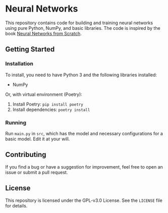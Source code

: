 # Neural Networks

This repository contains code for building and training neural networks using pure Python, NumPy, and basic libraries. The code is inspired by the book [Neural Networks from Scratch](https://nnfs.io/).

## Getting Started

### Installation
To install, you need to have Python 3 and the following libraries installed:
- NumPy

Or, with virtual environment (Poetry):
1. Install Poetry: `pip install poetry`
2. Install dependencies: `poetry install`

### Running
Run `main.py` in `src`, which has the model and necessary configurations for a basic model. Edit it at your will.

## Contributing
If you find a bug or have a suggestion for improvement, feel free to open an issue or submit a pull request.

## License
This repository is licensed under the GPL-v3.0 License. See the `LICENSE` file for details.
